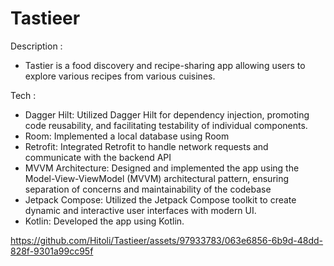 # Tastieer

Description :
- Tastier is a food discovery and recipe-sharing app allowing users to explore various recipes from various cuisines.

Tech :
- Dagger Hilt: Utilized Dagger Hilt for dependency injection, promoting code reusability, and facilitating testability of individual components.
- Room:  Implemented a local database using Room
- Retrofit: Integrated Retrofit to handle network requests and communicate with the backend API
- MVVM Architecture: Designed and implemented the app using the Model-View-ViewModel (MVVM) architectural pattern, ensuring separation of concerns and maintainability of the codebase
- Jetpack Compose: Utilized the Jetpack Compose toolkit to create dynamic and interactive user interfaces with modern UI.
- Kotlin: Developed the app using Kotlin.


https://github.com/Hitoli/Tastieer/assets/97933783/063e6856-6b9d-48dd-828f-9301a99cc95f

